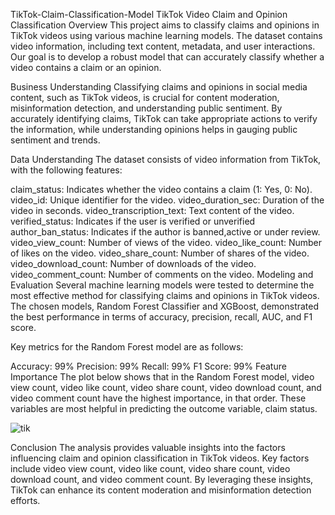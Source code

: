 TikTok-Claim-Classification-Model
TikTok Video Claim and Opinion Classification
Overview
This project aims to classify claims and opinions in TikTok videos using various machine learning models. The dataset contains video information, including text content, metadata, and user interactions. Our goal is to develop a robust model that can accurately classify whether a video contains a claim or an opinion.

Business Understanding
Classifying claims and opinions in social media content, such as TikTok videos, is crucial for content moderation, misinformation detection, and understanding public sentiment. By accurately identifying claims, TikTok can take appropriate actions to verify the information, while understanding opinions helps in gauging public sentiment and trends.

Data Understanding
The dataset consists of video information from TikTok, with the following features:

claim_status: Indicates whether the video contains a claim (1: Yes, 0: No).
video_id: Unique identifier for the video.
video_duration_sec: Duration of the video in seconds.
video_transcription_text: Text content of the video.
verified_status: Indicates if the user is verified or unverified
author_ban_status: Indicates if the author is banned,active or under review.
video_view_count: Number of views of the video.
video_like_count: Number of likes on the video.
video_share_count: Number of shares of the video.
video_download_count: Number of downloads of the video.
video_comment_count: Number of comments on the video.
Modeling and Evaluation
Several machine learning models were tested to determine the most effective method for classifying claims and opinions in TikTok videos. The chosen models, Random Forest Classifier and XGBoost, demonstrated the best performance in terms of accuracy, precision, recall, AUC, and F1 score.

Key metrics for the Random Forest model are as follows:

Accuracy: 99%
Precision: 99%
Recall: 99%
F1 Score: 99%
Feature Importance
The plot below shows that in the Random Forest model, video view count, video like count, video share count, video download count, and video comment count have the highest importance, in that order. These variables are most helpful in predicting the outcome variable, claim status.

![tik](https://github.com/user-attachments/assets/eff50c67-c221-4a91-a76c-d91f488cd976)


Conclusion
The analysis provides valuable insights into the factors influencing claim and opinion classification in TikTok videos. Key factors include video view count, video like count, video share count, video download count, and video comment count. By leveraging these insights, TikTok can enhance its content moderation and misinformation detection efforts.
